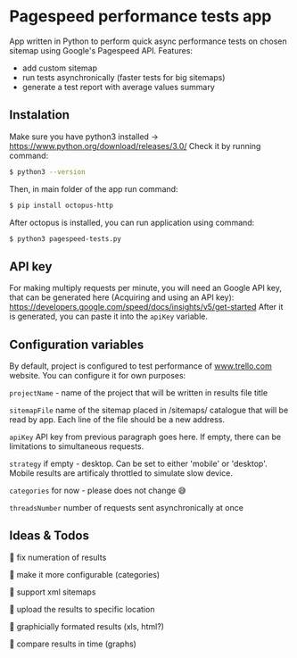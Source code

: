 # Pagespeed performance tests app

App written in Python to perform quick async performance tests on chosen sitemap using Google's Pagespeed API.
Features:

- add custom sitemap
- run tests asynchronically (faster tests for big sitemaps)
- generate a test report with average values summary

## Instalation

Make sure you have python3 installed -> https://www.python.org/download/releases/3.0/
Check it by running command:

```sh
$ python3 --version
```

Then, in main folder of the app run command:

```sh
$ pip install octopus-http
```

After octopus is installed, you can run application using command:

```sh
$ python3 pagespeed-tests.py
```

## API key

For making multiply requests per minute, you will need an Google API key, that can be generated here (Acquiring and using an API key):
https://developers.google.com/speed/docs/insights/v5/get-started
After it is generated, you can paste it into the `apiKey` variable.

## Configuration variables

By default, project is configured to test performance of www.trello.com website. You can configure it for own purposes:

`projectName` - name of the project that will be written in results file title

`sitemapFile` name of the sitemap placed in /sitemaps/ catalogue that will be read by app. Each line of the file should be a new address.

`apiKey` API key from previous paragraph goes here. If empty, there can be limitations to simultaneous requests.

`strategy` if empty - desktop. Can be set to either 'mobile' or 'desktop'. Mobile results are artificaly throttled to simulate slow device.

`categories` for now - please does not change 😅

`threadsNumber` number of requests sent asynchronically at once

## Ideas & Todos

🚀 fix numeration of results

🚀 make it more configurable (categories)

🚀 support xml sitemaps

🚀 upload the results to specific location

🚀 graphicially formated results (xls, html?)

🚀 compare results in time (graphs)
